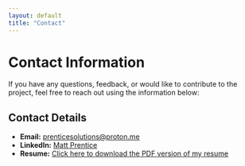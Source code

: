 ```yaml
---
layout: default
title: "Contact"
---
```


# Contact Information

If you have any questions, feedback, or would like to contribute to the project, feel free to reach out using the information below:

## Contact Details
- **Email:** [prenticesolutions@proton.me](mailto:prenticesolutions@proton.me)
- **LinkedIn:** [Matt Prentice](https://www.linkedin.com/in/matt-prentice/)
- **Resume:**  [Click here to download the PDF version of my resume](./resume.pdf)

  